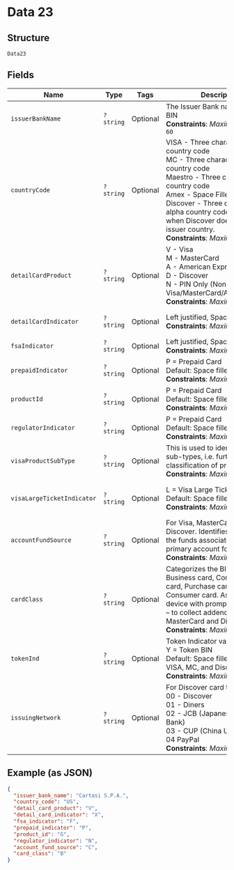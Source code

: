 
# Data 23

## Structure

`Data23`

## Fields

| Name | Type | Tags | Description | Getter | Setter |
|  --- | --- | --- | --- | --- | --- |
| `issuerBankName` | `?string` | Optional | The Issuer Bank name for the BIN<br>**Constraints**: *Maximum Length*: `60` | getIssuerBankName(): ?string | setIssuerBankName(?string issuerBankName): void |
| `countryCode` | `?string` | Optional | VISA - Three character alpha country code<br>MC - Three character alpha country code<br>Maestro - Three character alpha country code<br>Amex - Space Filled<br>Discover - Three character alpha country code or spaces when Discover doesn't share issuer country.<br>**Constraints**: *Maximum Length*: `2` | getCountryCode(): ?string | setCountryCode(?string countryCode): void |
| `detailCardProduct` | `?string` | Optional | V - Visa<br>M - MasterCard<br>A - American Express<br>D - Discover<br>N - PIN Only (Non-Visa/MasterCard/AMEX/Discover<br>**Constraints**: *Maximum Length*: `1` | getDetailCardProduct(): ?string | setDetailCardProduct(?string detailCardProduct): void |
| `detailCardIndicator` | `?string` | Optional | Left justified, Space filled<br>**Constraints**: *Maximum Length*: `2` | getDetailCardIndicator(): ?string | setDetailCardIndicator(?string detailCardIndicator): void |
| `fsaIndicator` | `?string` | Optional | Left justified, Space filled<br>**Constraints**: *Maximum Length*: `1` | getFsaIndicator(): ?string | setFsaIndicator(?string fsaIndicator): void |
| `prepaidIndicator` | `?string` | Optional | P = Prepaid Card<br>Default: Space filled<br>**Constraints**: *Maximum Length*: `1` | getPrepaidIndicator(): ?string | setPrepaidIndicator(?string prepaidIndicator): void |
| `productId` | `?string` | Optional | P = Prepaid Card<br>Default: Space filled<br>**Constraints**: *Maximum Length*: `3` | getProductId(): ?string | setProductId(?string productId): void |
| `regulatorIndicator` | `?string` | Optional | P = Prepaid Card<br>Default: Space filled<br>**Constraints**: *Maximum Length*: `1` | getRegulatorIndicator(): ?string | setRegulatorIndicator(?string regulatorIndicator): void |
| `visaProductSubType` | `?string` | Optional | This is used to identify product sub-types, i.e. further classification of product.<br>**Constraints**: *Maximum Length*: `2` | getVisaProductSubType(): ?string | setVisaProductSubType(?string visaProductSubType): void |
| `visaLargeTicketIndicator` | `?string` | Optional | L = Visa Large Ticket.<br>Default: Space filled<br>**Constraints**: *Maximum Length*: `1` | getVisaLargeTicketIndicator(): ?string | setVisaLargeTicketIndicator(?string visaLargeTicketIndicator): void |
| `accountFundSource` | `?string` | Optional | For Visa, MasterCard, and Discover.  Identifies the source of the funds associated with the primary account for the card.<br>**Constraints**: *Maximum Length*: `1` | getAccountFundSource(): ?string | setAccountFundSource(?string accountFundSource): void |
| `cardClass` | `?string` | Optional | Categorizes the BIN as a Business card, Corporate T&E card, Purchase card or Consumer card. Assists the POS device with prompting decisions – to collect addenda or not.  Visa, MasterCard and Discover only.<br>**Constraints**: *Maximum Length*: `1` | getCardClass(): ?string | setCardClass(?string cardClass): void |
| `tokenInd` | `?string` | Optional | Token Indicator values:<br>Y = Token BIN<br>Default: Space filled<br>VISA, MC, and Discover Only<br>**Constraints**: *Maximum Length*: `1` | getTokenInd(): ?string | setTokenInd(?string tokenInd): void |
| `issuingNetwork` | `?string` | Optional | For Discover card types<br>00 - Discover<br>01 - Diners<br>02 - JCB (Japanese Credit Bank)<br>03 - CUP (China Union Pay)<br>04 PayPal<br>**Constraints**: *Maximum Length*: `2` | getIssuingNetwork(): ?string | setIssuingNetwork(?string issuingNetwork): void |

## Example (as JSON)

```json
{
  "issuer_bank_name": "Cartasi S.P.A.",
  "country_code": "US",
  "detail_card_product": "V",
  "detail_card_indicator": "X",
  "fsa_indicator": "F",
  "prepaid_indicator": "P",
  "product_id": "G",
  "regulator_indicator": "N",
  "account_fund_source": "C",
  "card_class": "B"
}
```

